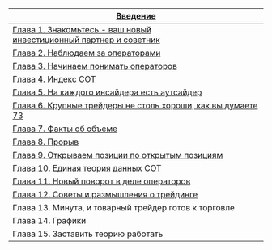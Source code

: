 
| [Введение](https://raw.githubusercontent.com/deuce1577/KnowladgeBase/refs/heads/main/Book/%D0%92%D0%B2%D0%B5%D0%B4%D0%B5%D0%BD%D0%B8%D0%B5.md)                                                    |
| ------------------------------------------------------------------------------------------------------------------------------------------------------------------------------------------------- |
| [Глава 1. Знакомьтесь - ваш новый<br>инвестиционный партнер и советник](https://raw.githubusercontent.com/deuce1577/KnowladgeBase/refs/heads/main/Book/%D0%93%D0%9B%D0%90%D0%92%D0%90%201.md)<br> |
| [Глава 2. Наблюдаем за операторами](https://raw.githubusercontent.com/deuce1577/KnowladgeBase/refs/heads/main/Book/%D0%93%D0%9B%D0%90%D0%92%D0%90%202.md)                                         |
| [Глава 3. Начинаем понимать операторов](https://raw.githubusercontent.com/deuce1577/KnowladgeBase/refs/heads/main/Book/%D0%93%D0%9B%D0%90%D0%92%D0%90%203.md)                                     |
| [Глава 4. Индекс СОТ](https://raw.githubusercontent.com/deuce1577/KnowladgeBase/refs/heads/main/Book/%D0%93%D0%9B%D0%90%D0%92%D0%90%204.md)                                                       |
| [Глава 5. На каждого инсайдера есть аутсайдер](https://raw.githubusercontent.com/deuce1577/KnowladgeBase/refs/heads/main/Book/%D0%93%D0%9B%D0%90%D0%92%D0%90%205.md)                              |
| [Глава 6. Крупные трейдеры  не столь хороши, как вы думаете  73](https://raw.githubusercontent.com/deuce1577/KnowladgeBase/refs/heads/main/Book/%D0%93%D0%9B%D0%90%D0%92%D0%90%206.md)            |
| [Глава 7. Факты об объеме](https://raw.githubusercontent.com/deuce1577/KnowladgeBase/refs/heads/main/Book/%D0%93%D0%9B%D0%90%D0%92%D0%90%207.md)                                                  |
| [Глава 8. Прорыв](https://raw.githubusercontent.com/deuce1577/KnowladgeBase/refs/heads/main/Book/%D0%93%D0%9B%D0%90%D0%92%D0%90%208.md)                                                           |
| [Глава 9. Открываем позиции по открытым позициям](https://raw.githubusercontent.com/deuce1577/KnowladgeBase/refs/heads/main/Book/%D0%93%D0%9B%D0%90%D0%92%D0%90%209.md)                           |
| [Глава 10. Единая теория данных СОТ](https://raw.githubusercontent.com/deuce1577/KnowladgeBase/refs/heads/main/Book/%D0%93%D0%9B%D0%90%D0%92%D0%90%2010.md)                                       |
| [Глава 11. Новый поворот в деле операторов](https://raw.githubusercontent.com/deuce1577/KnowladgeBase/refs/heads/main/Book/%D0%93%D0%9B%D0%90%D0%92%D0%90%2011.md)                                |
| [Глава 12. Советы и размышления о трейдинге](https://raw.githubusercontent.com/deuce1577/KnowladgeBase/refs/heads/main/Book/%D0%93%D0%9B%D0%90%D0%92%D0%90%2010.md)                               |
| Глава 13. Минута, и товарный трейдер готов к торговле                                                                                                                                             |
| Глава 14. Графики                                                                                                                                                                                 |
| Глава 15. Заставить теорию работать                                                                                                                                                               |
